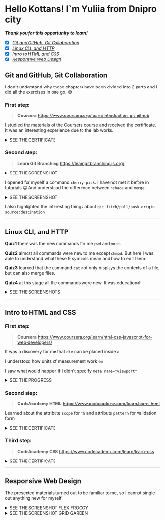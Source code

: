 # Hello Kottans! I`m Yuliia from Dnipro city

***Thank you for this opportunity to learn!***

- [x] [*Git and GitHub, Git Collaboration*](#git-and-github-git-collaboration) 
- [x] [*Linux CLI, and HTTP*](#linux-cli-and-http) 
- [x] [*Intro to HTML and CSS*](#intro-to-html-and-css) 
- [x] [*Responsive Web Design*](#responsive-web-design) 

## Git and GitHub, Git Collaboration

I don't understand why these chapters have been divided into 2 parts and I did all the exercises in one go. :sweat_smile:

### First step:

> **Coursera** https://www.coursera.org/learn/introduction-git-github

I studied the materials of the Coursera course and received the certificate.
It was an interesting experience due to the lab works.

<details>
<summary>SEE THE CERTIFICATE</summary>

![Coursera certificate](task_git_collaboration/coursera-course.png)

</details>

### Second step:

> **Learn Git Branching** https://learngitbranching.js.org/
<details>
<summary>SEE THE SCREENSHOT</summary>

![Learn Git Branching Screenshot](task_git_collaboration/gitbranchingBase.png)

</details>

I opened for myself a command `cherry-pick`. I have not met it before in tutorials :upside_down_face:
And understood the difference between `rebace` and `merge`.

<details>
<summary>SEE THE SCREENSHOT</summary>

![Learn Git Branching Screenshot](task_git_collaboration/gitbranchingRemoteRepo.png)

</details>

I also highlighted the interesting things about  `git fetch/pull/push origin source:destination`

---

## Linux CLI, and HTTP

__Quiz1__ there was the new commands for me `pwd` and `more`.  

__Quiz2__ almost all commands were new to me except `chmod`. But here I was able to understand what these 9 symbols mean and how to edit them.  

__Quiz3__ learned that the command `cat` not only displays the contents of a file, but can also merge files.  

__Quiz4__ at this stage all the commands were new. It was educational!

<details>
<summary>SEE THE SCREENSHOTS</summary>

![Learn Linux Commands](task_linux_cli/quiz-1.png)
![Learn Linux Commands](task_linux_cli/quiz-2.png)
![Learn Linux Commands](task_linux_cli/quiz-3.png)
![Learn Linux Commands](task_linux_cli/quiz-4.png)

</details>

___

## Intro to HTML and CSS

### First step:

> **Coursera** https://www.coursera.org/learn/html-css-javascript-for-web-developers/

It was a discovery for me that `div` can be placed inside `a`

I understood how units of measurement work `em`

I saw what would happen if I didn't specify `meta name="viewport"`

<details>
<summary>SEE THE PROGRESS</summary>

![Coursera week1](task_html_css_intro/coursera_week1.png)
![Coursera week2](task_html_css_intro/coursera_week2.png)

</details>


### Second step: 

> **CodeAcademy HTML** https://www.codecademy.com/learn/learn-html

Learned about the attribute `scope` for `th` and attribute `pattern` for validation form 

<details>
<summary>SEE THE CERTIFICATE</summary>

![CodeAcademy](task_html_css_intro/codeacademy_html.png)

</details>

### Third step:

> **CodeAcademy CSS** https://www.codecademy.com/learn/learn-css

<details>
<summary>SEE THE CERTIFICATE</summary>

![CodeAcademy](task_html_css_intro/codeacademy_css.png)

</details>

___

## Responsive Web Design

The presented materials turned out to be familiar to me, so I cannot single out anything new for myself

<details>
<summary>SEE THE SCREENSHOT FLEX FROGGY</summary>

![flex](task_responsive_web_design/flexfroggy.png)

</details>

<details>
<summary>SEE THE SCREENSHOT GRID GARDEN</summary>

![grid](task_responsive_web_design/gridgarden.png)

</details>

